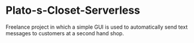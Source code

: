 # Plato-s-Closet-Serverless
Freelance project in which a simple GUI is used to automatically send text messages to customers at a second hand shop.
